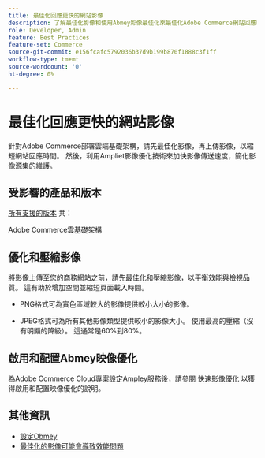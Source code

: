 ```yaml
---
title: 最佳化回應更快的網站影像
description: 了解最佳化影像和使用Abmey影像最佳化來最佳化Adobe Commerce網站回應時間的步驟。
role: Developer, Admin
feature: Best Practices
feature-set: Commerce
source-git-commit: e156fcafc5792036b37d9b199b870f1888c3f1ff
workflow-type: tm+mt
source-wordcount: '0'
ht-degree: 0%

---
```



# 最佳化回應更快的網站影像

針對Adobe Commerce部署雲端基礎架構，請先最佳化影像，再上傳影像，以縮短網站回應時間。 然後，利用Ampliet影像優化技術來加快影像傳送速度，簡化影像源集的維護。

## 受影響的產品和版本

[所有支援的版本](../../../release/versions.md) 共：

Adobe Commerce雲基礎架構


## 優化和壓縮影像

將影像上傳至您的商務網站之前，請先最佳化和壓縮影像，以平衡效能與檢視品質。 這有助於增加空間並縮短頁面載入時間。

- PNG格式可為實色區域較大的影像提供較小大小的影像。

- JPEG格式可為所有其他影像類型提供較小的影像大小。 使用最高的壓縮（沒有明顯的降級）。 這通常是60%到80%。

## 啟用和配置Abmey映像優化

為Adobe Commerce Cloud專案設定Ampley服務後，請參閱 [快速影像優化](https://devdocs.magento.com/cloud/cdn/fastly-image-optimization.html) 以獲得啟用和配置映像優化的說明。

## 其他資訊

- [設定Obmey](https://devdocs.magento.com/cloud/cdn/configure-fastly.html)
- [最佳化的影像可能會導致效能問題](https://experienceleague.adobe.com/docs/commerce-knowledge-base/kb/troubleshooting/miscellaneous/file-storage-low-specific-page-loads-are-slow.html)
